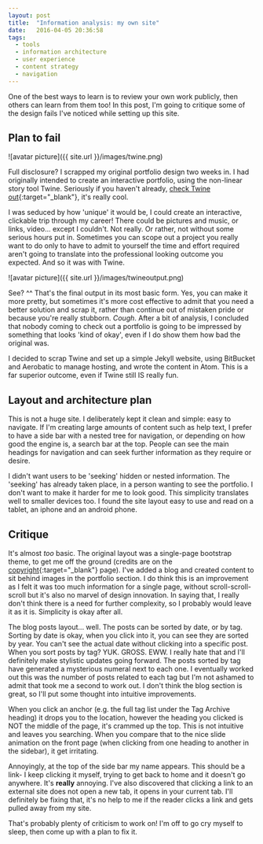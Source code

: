 ```yaml
---
layout: post
title:  "Information analysis: my own site"
date:   2016-04-05 20:36:58
tags:
  - tools
  - information architecture
  - user experience
  - content strategy
  - navigation
---
```


One of the best ways to learn is to review your own work publicly, then others can learn from them too! In this post, I'm going to critique some of the design fails I've noticed while setting up this site.

## Plan to fail

![avatar picture]({{ site.url }}/images/twine.png)

Full disclosure? I scrapped my original portfolio design two weeks in. I had originally intended to create an interactive portfolio, using the non-linear story tool Twine. Seriously if you haven't already, [check Twine out](https://twinery.org/){:target="_blank"}, it's really cool.

I was seduced by how 'unique' it would be, I could create an interactive, clickable trip through my career! There could be pictures and music, or links, video... except I couldn't. Not really. Or rather, not without some serious hours put in. 
Sometimes you can scope out a project you really want to do only to have to admit to yourself the time and effort required aren't going to translate into the professional looking outcome you expected. 
And so it was with Twine.

![avatar picture]({{ site.url }}/images/twineoutput.png)

See? ^^ That's the final output in its most basic form. Yes, you can make it more pretty, but sometimes it's more cost effective to admit that you need a better solution and scrap it, rather than 
continue out of mistaken pride or because you're really stubborn.  *Cough*.  After a bit of analysis, I concluded that nobody coming to check out a portfolio is going to be impressed by something that 
looks 'kind of okay', even if I do show them how bad the original was. 

I decided to scrap Twine and set up a simple Jekyll website, using BitBucket and Aerobatic to manage hosting, and wrote the content in Atom. This is a far superior outcome, even if Twine still IS
really fun.

## Layout and architecture plan
This is not a huge site. I deliberately kept it clean and simple: easy to navigate. If I'm creating large amounts of content such as help text, I prefer to have a side bar with a nested tree for 
navigation, or depending on how good the engine is, a search bar at the top. People can see the main headings for navigation and can seek further information as they require or desire.

I didn't want users to be 'seeking' hidden or nested information. The 'seeking' has already taken place, in a person wanting to see the portfolio. I don't want to make it harder for me to look good.
This simplicity translates well to smaller devices too. I found the site layout easy to use and read on a tablet, an iphone and an android phone.  

## Critique
It's almost *too* basic. The original layout was a single-page bootstrap theme, to get me off the ground (credits are on  the [copyright]({{site.url}}/copyright){:target="_blank"} page). I've added a blog and created 
content to sit behind images in the portfolio section. I do think this is an improvement as I felt it was too much information for a single page, without scroll-scroll-scroll but it's also no marvel 
of design innovation. In saying that, I really don't think there is a need for further complexity, so I probably would leave it as it is. Simplicity is okay after all. 

The blog posts layout... well. The posts can be sorted by date, or by tag. Sorting by date is okay, when you click into it, you can see they are sorted by year. You can't see the actual date without 
clicking into a specific post. When you sort posts by tag? YUK. GROSS. EWW. I really hate that and I'll definitely make stylistic updates going forward. The posts sorted by tag have generated a mysterious 
numeral next to each one. I eventually worked out this was the number of posts related to each tag but I'm not ashamed to admit that took me a second to work out. I don't think the blog section is great, 
so I'll put some thought into intuitive improvements.

When you click an anchor (e.g. the full tag list under the Tag Archive heading) it drops you to the location, however the heading you clicked is NOT the middle of the page, it's crammed up the top. 
This is not intuitive and leaves you searching. When you compare that to the nice slide animation on the front page (when clicking from one heading to another in the sidebar), it get irritating.

Annoyingly, at the top of the side bar my name appears. This should be a link- I keep clicking it myself, trying to get back to home and it doesn't go anywhere. It's **really** annoying. 
I've also discovered that clicking a link to an external site does not open a new tab, it opens in your current tab. I'll definitely be fixing that, it's no help to me if the reader clicks a link 
and gets pulled away from my site. 

That's probably plenty of criticism to work on! I'm off to go cry myself to sleep, then come up with a plan to fix it.
